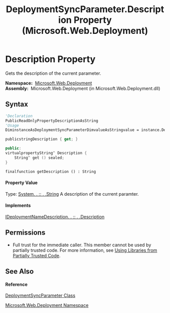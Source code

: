 ﻿---
title: DeploymentSyncParameter.Description Property  (Microsoft.Web.Deployment)
TOCTitle: Description Property
ms:assetid: P:Microsoft.Web.Deployment.DeploymentSyncParameter.Description
ms:mtpsurl: https://msdn.microsoft.com/en-us/library/microsoft.web.deployment.deploymentsyncparameter.description(v=VS.90)
ms:contentKeyID: 20209167
ms.date: 05/02/2012
mtps_version: v=VS.90
f1_keywords:
- Microsoft.Web.Deployment.DeploymentSyncParameter.Description
- Microsoft.Web.Deployment.DeploymentSyncParameter.get_Description
dev_langs:
- CSharp
- JScript
- VB
- c++
api_location:
- Microsoft.Web.Deployment.dll
api_name:
- Microsoft.Web.Deployment.DeploymentSyncParameter.Description
- Microsoft.Web.Deployment.DeploymentSyncParameter.get_Description
api_type:
- Managed
topic_type:
- apiref
- kbSyntax
product_family_name: VS
ROBOTS: INDEX,FOLLOW
---

# Description Property

Gets the description of the current parameter.

**Namespace:**  [Microsoft.Web.Deployment](microsoft-web-deployment-namespace.md)  
**Assembly:**  Microsoft.Web.Deployment (in Microsoft.Web.Deployment.dll)

## Syntax

``` vb
'Declaration
PublicReadOnlyPropertyDescriptionAsString
'Usage
DiminstanceAsDeploymentSyncParameterDimvalueAsStringvalue = instance.Description
```

``` csharp
publicstringDescription { get; }
```

``` c++
public:
virtualpropertyString^ Description {
    String^ get () sealed;
}
```

``` jscript
finalfunction getDescription () : String
```

#### Property Value

Type: [System. . :: . .String](https://msdn.microsoft.com/en-us/library/s1wwdcbf\(v=vs.90\))  
A description of the current paramter.  

#### Implements

[IDeploymentNameDescription. . :: . .Description](ideploymentnamedescription-description-property-microsoft-web-deployment.md)  

## Permissions

  - Full trust for the immediate caller. This member cannot be used by partially trusted code. For more information, see [Using Libraries from Partially Trusted Code](https://msdn.microsoft.com/en-us/library/8skskf63\(v=vs.90\)).

## See Also

#### Reference

[DeploymentSyncParameter Class](deploymentsyncparameter-class-microsoft-web-deployment.md)

[Microsoft.Web.Deployment Namespace](microsoft-web-deployment-namespace.md)


